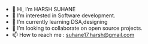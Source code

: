 - 👋 Hi, I’m HARSH SUHANE
- 👀 I’m interested in Software development.
- 🌱 I’m currently learning DSA,designing
- 💞️ I’m looking to collaborate on open source projects.
- 📫 How to reach me : suhane17.harsh@gmail.com

<!---
HARSHSUHANE17/HARSHSUHANE17 is a ✨ special ✨ repository because its `README.md` (this file) appears on your GitHub profile.
You can click the Preview link to take a look at your changes.
--->
